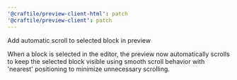 ```yaml
---
'@craftile/preview-client-html': patch
'@craftile/preview-client': patch
---
```


Add automatic scroll to selected block in preview

When a block is selected in the editor, the preview now automatically scrolls to keep the selected block visible using smooth scroll behavior with 'nearest' positioning to minimize unnecessary scrolling.
